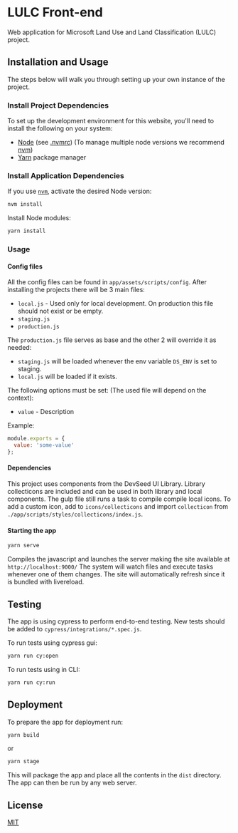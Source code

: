 # LULC Front-end

Web application for Microsoft Land Use and Land Classification (LULC) project.

## Installation and Usage

The steps below will walk you through setting up your own instance of the project.

### Install Project Dependencies

To set up the development environment for this website, you'll need to install the following on your system:

- [Node](http://nodejs.org/) (see [.nvmrc](./.nvmrc)) (To manage multiple node versions we recommend [nvm](https://github.com/creationix/nvm))
- [Yarn](https://yarnpkg.com/) package manager

### Install Application Dependencies

If you use [`nvm`](https://github.com/creationix/nvm), activate the desired Node version:

```sh
nvm install
```

Install Node modules:

```sh
yarn install
```

### Usage

#### Config files

All the config files can be found in `app/assets/scripts/config`.
After installing the projects there will be 3 main files:

- `local.js` - Used only for local development. On production this file should not exist or be empty.
- `staging.js`
- `production.js`

The `production.js` file serves as base and the other 2 will override it as needed:

- `staging.js` will be loaded whenever the env variable `DS_ENV` is set to staging.
- `local.js` will be loaded if it exists.

The following options must be set: (The used file will depend on the context):

- `value` - Description

Example:

```javascript
module.exports = {
  value: 'some-value'
};
```

#### Dependencies

This project uses components from the DevSeed UI Library. Library collecticons are included and can be used in both library and local components. The gulp file still runs a task to compile compile local icons. To add a custom icon, add to `icons/collecticons` and import `collecticon` from `./app/scripts/styles/collecticons/index.js`.

#### Starting the app

```sh
yarn serve
```

Compiles the javascript and launches the server making the site available at `http://localhost:9000/`
The system will watch files and execute tasks whenever one of them changes.
The site will automatically refresh since it is bundled with livereload.

## Testing

The app is using cypress to perform end-to-end testing. New tests should be added to `cypress/integrations/*.spec.js`.

To run tests using cypress gui:

```sh
yarn run cy:open
```

To run tests using in CLI:

```sh
yarn run cy:run
```

## Deployment

To prepare the app for deployment run:

```sh
yarn build
```

or

```sh
yarn stage
```

This will package the app and place all the contents in the `dist` directory.
The app can then be run by any web server.

## License

[MIT](LICENSE)
